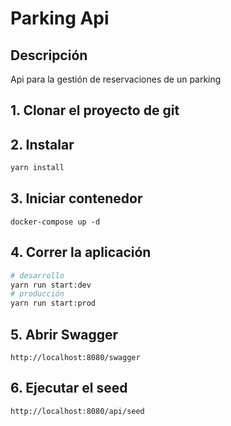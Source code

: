# Parking Api
## Descripción

Api para la gestión de reservaciones de un parking

## 1. Clonar el proyecto de git

## 2. Instalar

```bash
yarn install
```
## 3. Iniciar contenedor

````
docker-compose up -d
````
## 4. Correr la aplicación
```bash
# desarrollo
yarn run start:dev
# producción
yarn run start:prod
```

## 5. Abrir Swagger
````
http://localhost:8080/swagger
````

## 6. Ejecutar el seed

````
http://localhost:8080/api/seed
````

